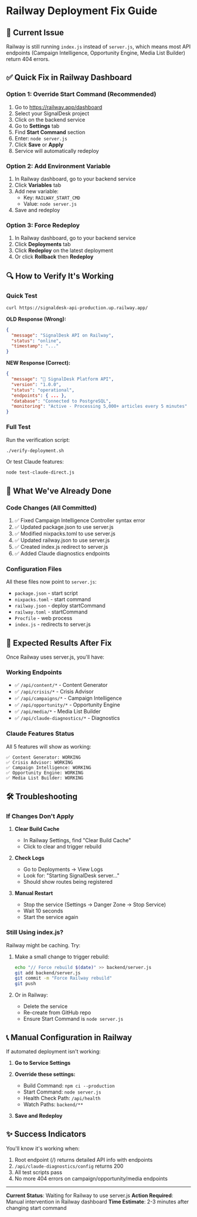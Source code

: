 # Railway Deployment Fix Guide

## 🚨 Current Issue
Railway is still running `index.js` instead of `server.js`, which means most API endpoints (Campaign Intelligence, Opportunity Engine, Media List Builder) return 404 errors.

## ✅ Quick Fix in Railway Dashboard

### Option 1: Override Start Command (Recommended)
1. Go to https://railway.app/dashboard
2. Select your SignalDesk project
3. Click on the backend service
4. Go to **Settings** tab
5. Find **Start Command** section
6. Enter: `node server.js`
7. Click **Save** or **Apply**
8. Service will automatically redeploy

### Option 2: Add Environment Variable
1. In Railway dashboard, go to your backend service
2. Click **Variables** tab
3. Add new variable:
   - Key: `RAILWAY_START_CMD`
   - Value: `node server.js`
4. Save and redeploy

### Option 3: Force Redeploy
1. In Railway dashboard, go to your backend service
2. Click **Deployments** tab
3. Click **Redeploy** on the latest deployment
4. Or click **Rollback** then **Redeploy**

## 🔍 How to Verify It's Working

### Quick Test
```bash
curl https://signaldesk-api-production.up.railway.app/
```

**OLD Response (Wrong):**
```json
{
  "message": "SignalDesk API on Railway",
  "status": "online",
  "timestamp": "..."
}
```

**NEW Response (Correct):**
```json
{
  "message": "🚀 SignalDesk Platform API",
  "version": "1.0.0",
  "status": "operational",
  "endpoints": { ... },
  "database": "Connected to PostgreSQL",
  "monitoring": "Active - Processing 5,000+ articles every 5 minutes"
}
```

### Full Test
Run the verification script:
```bash
./verify-deployment.sh
```

Or test Claude features:
```bash
node test-claude-direct.js
```

## 📝 What We've Already Done

### Code Changes (All Committed)
1. ✅ Fixed Campaign Intelligence Controller syntax error
2. ✅ Updated package.json to use server.js
3. ✅ Modified nixpacks.toml to use server.js
4. ✅ Updated railway.json to use server.js
5. ✅ Created index.js redirect to server.js
6. ✅ Added Claude diagnostics endpoints

### Configuration Files
All these files now point to `server.js`:
- `package.json` - start script
- `nixpacks.toml` - start command
- `railway.json` - deploy startCommand
- `railway.toml` - startCommand
- `Procfile` - web process
- `index.js` - redirects to server.js

## 🎯 Expected Results After Fix

Once Railway uses server.js, you'll have:

### Working Endpoints
- ✅ `/api/content/*` - Content Generator
- ✅ `/api/crisis/*` - Crisis Advisor
- ✅ `/api/campaigns/*` - Campaign Intelligence
- ✅ `/api/opportunity/*` - Opportunity Engine
- ✅ `/api/media/*` - Media List Builder
- ✅ `/api/claude-diagnostics/*` - Diagnostics

### Claude Features Status
All 5 features will show as working:
```
✅ Content Generator: WORKING
✅ Crisis Advisor: WORKING
✅ Campaign Intelligence: WORKING
✅ Opportunity Engine: WORKING
✅ Media List Builder: WORKING
```

## 🛠️ Troubleshooting

### If Changes Don't Apply
1. **Clear Build Cache**
   - In Railway Settings, find "Clear Build Cache"
   - Click to clear and trigger rebuild

2. **Check Logs**
   - Go to Deployments → View Logs
   - Look for: "Starting SignalDesk server..."
   - Should show routes being registered

3. **Manual Restart**
   - Stop the service (Settings → Danger Zone → Stop Service)
   - Wait 10 seconds
   - Start the service again

### Still Using index.js?
Railway might be caching. Try:
1. Make a small change to trigger rebuild:
   ```bash
   echo "// Force rebuild $(date)" >> backend/server.js
   git add backend/server.js
   git commit -m "Force Railway rebuild"
   git push
   ```

2. Or in Railway:
   - Delete the service
   - Re-create from GitHub repo
   - Ensure Start Command is `node server.js`

## 📞 Manual Configuration in Railway

If automated deployment isn't working:

1. **Go to Service Settings**
2. **Override these settings:**
   - Build Command: `npm ci --production`
   - Start Command: `node server.js`
   - Health Check Path: `/api/health`
   - Watch Paths: `backend/**`

3. **Save and Redeploy**

## ✨ Success Indicators

You'll know it's working when:
1. Root endpoint (/) returns detailed API info with endpoints
2. `/api/claude-diagnostics/config` returns 200
3. All test scripts pass
4. No more 404 errors on campaign/opportunity/media endpoints

---

**Current Status**: Waiting for Railway to use server.js
**Action Required**: Manual intervention in Railway dashboard
**Time Estimate**: 2-3 minutes after changing start command